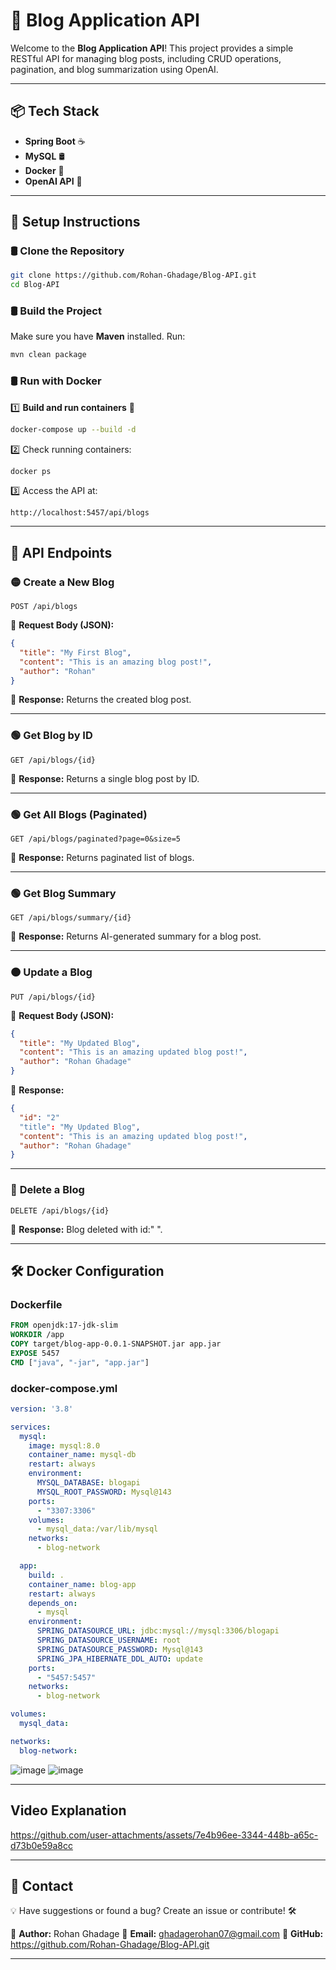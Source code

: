 # 📝 Blog Application API  

Welcome to the **Blog Application API**! This project provides a simple RESTful API for managing blog posts, including CRUD operations, pagination, and blog summarization using OpenAI.  

---

## 📦 Tech Stack  

- **Spring Boot** ☕  
- **MySQL** 🛢️  
- **Docker** 🐳  
- **OpenAI API** 🤖  

---

## 🚀 Setup Instructions  

### 🛢️ Clone the Repository  

```sh
git clone https://github.com/Rohan-Ghadage/Blog-API.git
cd Blog-API
```

### 🛢️ Build the Project  

Make sure you have **Maven** installed. Run:  

```sh
mvn clean package
```

### 🛢️ Run with Docker  

1️⃣ **Build and run containers** 🐳  

```sh
docker-compose up --build -d
```

2️⃣ Check running containers:  

```sh
docker ps
```

3️⃣ Access the API at:  

```
http://localhost:5457/api/blogs
```

---

## 🌟 API Endpoints  


### 🟡 **Create a New Blog**  

```http
POST /api/blogs
```

📌 **Request Body (JSON):**  

```json
{
  "title": "My First Blog",
  "content": "This is an amazing blog post!",
  "author": "Rohan"
}
```
📌 **Response:** Returns the created blog post.  

---

### 🟢 **Get Blog by ID**  

```http
GET /api/blogs/{id}
```
📌 **Response:** Returns a single blog post by ID.  

---
### 🟢 **Get All Blogs (Paginated)**  

```http
GET /api/blogs/paginated?page=0&size=5
```

📌 **Response:** Returns paginated list of blogs.  

---

### 🟢 **Get Blog Summary**  

```http
GET /api/blogs/summary/{id}
```

📌 **Response:** Returns AI-generated summary for a blog post.  

---

### 🟠 **Update a Blog**  

```http
PUT /api/blogs/{id}
```

📌 **Request Body (JSON):** 
```json
{
  "title": "My Updated Blog",
  "content": "This is an amazing updated blog post!",
  "author": "Rohan Ghadage"
}
```

📌 **Response:** 
```json
{
  "id": "2"
  "title": "My Updated Blog",
  "content": "This is an amazing updated blog post!",
  "author": "Rohan Ghadage"
}
```
---

### 🔴 **Delete a Blog**  

```http
DELETE /api/blogs/{id}
```

📌 **Response:** Blog deleted with id:" ".  

---

## 🛠️ Docker Configuration  

### **Dockerfile**  

```dockerfile
FROM openjdk:17-jdk-slim
WORKDIR /app
COPY target/blog-app-0.0.1-SNAPSHOT.jar app.jar
EXPOSE 5457
CMD ["java", "-jar", "app.jar"]
```

### **docker-compose.yml**  

```yaml
version: '3.8'

services:
  mysql:
    image: mysql:8.0
    container_name: mysql-db
    restart: always
    environment:
      MYSQL_DATABASE: blogapi
      MYSQL_ROOT_PASSWORD: Mysql@143
    ports:
      - "3307:3306"
    volumes:
      - mysql_data:/var/lib/mysql
    networks:
      - blog-network

  app:
    build: .
    container_name: blog-app
    restart: always
    depends_on:
      - mysql
    environment:
      SPRING_DATASOURCE_URL: jdbc:mysql://mysql:3306/blogapi
      SPRING_DATASOURCE_USERNAME: root
      SPRING_DATASOURCE_PASSWORD: Mysql@143
      SPRING_JPA_HIBERNATE_DDL_AUTO: update
    ports:
      - "5457:5457"
    networks:
      - blog-network

volumes:
  mysql_data:

networks:
  blog-network:

```

![image](https://github.com/user-attachments/assets/e9d9cb07-554f-4d33-ab11-3a9d20c4cc2f)
![image](https://github.com/user-attachments/assets/ba3d90c8-c9e4-4824-8cf0-89738bde5619)

---
## Video Explanation 


https://github.com/user-attachments/assets/7e4b96ee-3344-448b-a65c-d73b0e59a8cc

---
## 📩 Contact  

💡 Have suggestions or found a bug? Create an issue or contribute! 🛠️  

📌 **Author:** Rohan Ghadage
📌 **Email:** ghadagerohan07@gmail.com
📌 **GitHub:** https://github.com/Rohan-Ghadage/Blog-API.git

---

